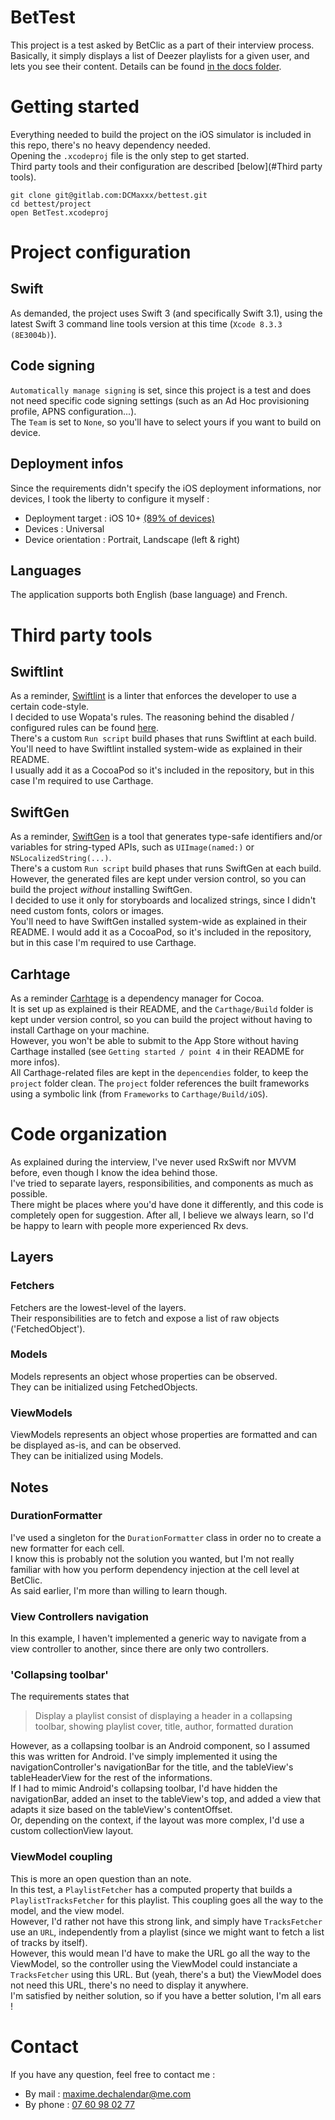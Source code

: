 # BetTest

This project is a test asked by BetClic as a part of their interview process.  
Basically, it simply displays a list of Deezer playlists for a given user, and lets you see their content. Details can be found [in the docs folder](./docs/requirements.txt).  

# Getting started

Everything needed to build the project on the iOS simulator is included in this repo, there's no heavy dependency needed.  
Opening the `.xcodeproj` file is the only step to get started.   
Third party tools and their configuration are described [below](#Third party tools).
```
git clone git@gitlab.com:DCMaxxx/bettest.git
cd bettest/project
open BetTest.xcodeproj
```

# Project configuration

## Swift
As demanded, the project uses Swift 3 (and specifically Swift 3.1), using the latest Swift 3 command line tools version at this time (`Xcode 8.3.3 (8E3004b)`).  

## Code signing
`Automatically manage signing` is set, since this project is a test and does not need specific code signing settings (such as an Ad Hoc provisioning profile, APNS configuration...).  
The `Team` is set to `None`, so you'll have to select yours if you want to build on device.

## Deployment infos
Since the requirements didn't specify the iOS deployment informations, nor devices, I took the liberty to configure it myself :
  - Deployment target : iOS 10+ [(89% of devices)](https://developer.apple.com/support/app-store/)
  - Devices : Universal
  - Device orientation : Portrait, Landscape (left & right)

## Languages
The application supports both English (base language) and French.

# Third party tools

## Swiftlint
As a reminder, [Swiftlint](https://github.com/realm/SwiftLint) is a linter that enforces the developer to use a certain code-style.  
I decided to use Wopata's rules. The reasoning behind the disabled / configured rules can be found [here](https://github.com/Wopamax/SwiftLintRules).  
There's a custom `Run script` build phases that runs Swiftlint at each build.  
You'll need to have Swiftlint installed system-wide as explained in their README.  
I usually add it as a CocoaPod so it's included in the repository, but in this case I'm required to use Carthage.

## SwiftGen
As a reminder, [SwiftGen](https://github.com/SwiftGen/SwiftGen) is a tool that generates type-safe identifiers and/or variables for string-typed APIs, such as `UIImage(named:)` or `NSLocalizedString(...)`.  
There's a custom `Run script` build phases that runs SwiftGen at each build. However, the generated files are kept under version control, so you can build the project _without_ installing SwiftGen.  
I decided to use it only for storyboards and localized strings, since I didn't need custom fonts, colors or images.  
You'll need to have SwiftGen installed system-wide as explained in their README. I would add it as a CocoaPod, so it's included in the repository, but in this case I'm required to use Carthage.

## Carhtage
As a reminder [Carhtage](https://github.com/Carthage/Carthage) is a dependency manager for Cocoa.  
It is set up as explained is their README, and the `Carthage/Build` folder is kept under version control, so you can build the project without having to install Carthage on your machine.  
However, you won't be able to submit to the App Store without having Carthage installed (see `Getting started / point 4` in their README for more infos).  
All Carthage-related files are kept in the `depencendies` folder, to keep the `project` folder clean. The `project` folder references the built frameworks using a symbolic link (from `Frameworks` to `Carthage/Build/iOS`).

# Code organization

As explained during the interview, I've never used RxSwift nor MVVM before, even though I know the idea behind those.  
I've tried to separate layers, responsibilities, and components as much as possible.  
There might be places where you'd have done it differently, and this code is completely open for suggestion. After all, I believe we always learn, so I'd be happy to learn with people more experienced Rx devs.

## Layers

### Fetchers
Fetchers are the lowest-level of the layers.  
Their responsibilities are to fetch and expose a list of raw objects ('FetchedObject').

### Models
Models represents an object whose properties can be observed.  
They can be initialized using FetchedObjects.

### ViewModels
ViewModels represents an object whose properties are formatted and can be displayed as-is, and can be observed.  
They can be initialized using Models.

## Notes

### DurationFormatter
I've used a singleton for the `DurationFormatter` class in order no to create a new formatter for each cell.  
I know this is probably not the solution you wanted, but I'm not really familiar with how you perform dependency injection at the cell level at BetClic.  
As said earlier, I'm more than willing to learn though.

### View Controllers navigation
In this example, I haven't implemented a generic way to navigate from a view controller to another, since there are only two controllers.  

### 'Collapsing toolbar'
The requirements states that 
> Display a playlist consist of displaying a header in a collapsing toolbar, showing playlist cover, title, author, formatted duration  

However, as a collapsing toolbar is an Android component, so I assumed this was written for Android. I've simply implemented it using the navigationController's navigationBar for the title, and the tableView's tableHeaderView for the rest of the informations.  
If I had to mimic Android's collapsing toolbar, I'd have hidden the navigationBar, added an inset to the tableView's top, and added a view that adapts it size based on the tableView's contentOffset.  
Or, depending on the context, if the layout was more complex, I'd use a custom collectionView layout.

### ViewModel coupling
This is more an open question than an note.  
In this test, a `PlaylistFetcher` has a computed property that builds a `PlaylistTracksFetcher` for this playlist. This coupling goes all the way to the model, and the view model.  
However, I'd rather not have this strong link, and simply have `TracksFetcher` use an `URL`, independently from a playlist (since we might want to fetch a list of tracks by itself).  
However, this would mean I'd have to make the URL go all the way to the ViewModel, so the controller using the ViewModel could instanciate a `TracksFetcher` using this URL. But (yeah, there's a but) the ViewModel does not need this URL, there's no need to display it anywhere.  
I'm satisfied by neither solution, so if you have a better solution, I'm all ears !

# Contact
If you have any question, feel free to contact me :
- By mail : [maxime.dechalendar@me.com](maxime.dechalendar@me.com)
- By phone : [07 60 98 02 77](tel:+33760980277)